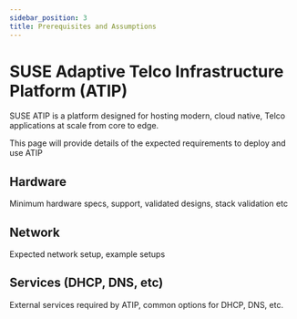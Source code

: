 ```yaml
---
sidebar_position: 3
title: Prerequisites and Assumptions
---
```


# SUSE Adaptive Telco Infrastructure Platform (ATIP)

SUSE ATIP is a platform designed for hosting modern, cloud native, Telco applications at scale from core to edge. 

This page will provide details of the expected requirements to deploy and use ATIP

##   Hardware
Minimum hardware specs, support, validated designs, stack validation etc
##   Network
Expected network setup, example setups
##   Services (DHCP, DNS, etc)
External services required by ATIP, common options for DHCP, DNS, etc.


